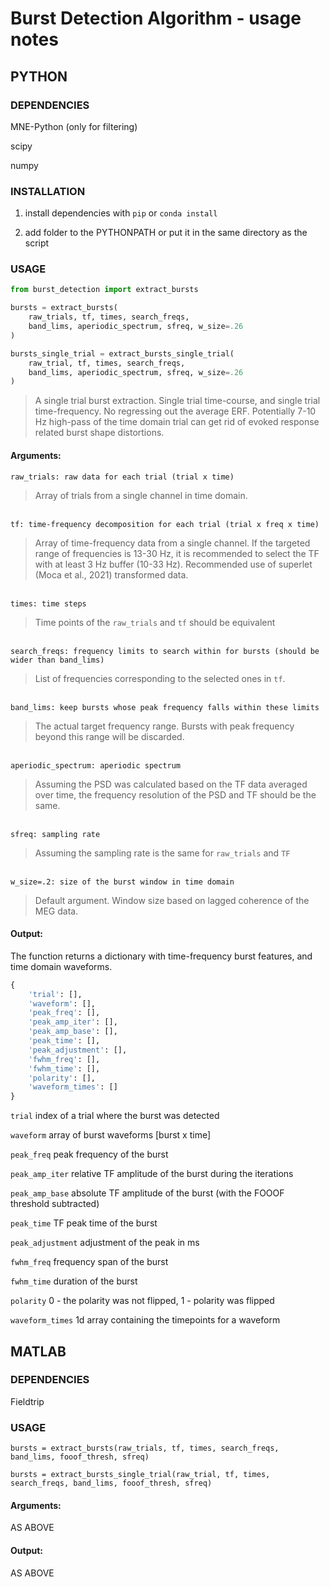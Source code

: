 # Burst Detection Algorithm - usage notes

## PYTHON

### DEPENDENCIES

MNE-Python (only for filtering)

scipy

numpy

### INSTALLATION

1. install dependencies with `pip` or `conda install`

2. add folder to the PYTHONPATH or put it in the same directory as the script


### USAGE

```python
from burst_detection import extract_bursts
```




```python
bursts = extract_bursts(
    raw_trials, tf, times, search_freqs, 
    band_lims, aperiodic_spectrum, sfreq, w_size=.26
)
```




```python
bursts_single_trial = extract_bursts_single_trial(
    raw_trial, tf, times, search_freqs, 
    band_lims, aperiodic_spectrum, sfreq, w_size=.26
)
```

>A single trial burst extraction. Single trial time-course, and single trial 
time-frequency. No regressing out the average ERF. Potentially 7-10 Hz high-pass 
of the time domain trial can get rid of evoked response related burst shape distortions.



#### Arguments:

`raw_trials: raw data for each trial (trial x time)`

>Array of trials from a single channel in time domain.


\
`tf: time-frequency decomposition for each trial (trial x freq x time)`

>Array of time-frequency data from a single channel. If the targeted range 
of frequencies is 13-30 Hz, it is recommended to select the TF with at least 3 
Hz buffer (10-33 Hz). Recommended use of superlet (Moca et al., 2021) 
transformed data.

\
`times: time steps`

>Time points of the `raw_trials` and `tf` should be equivalent


\
`search_freqs: frequency limits to search within for bursts (should be wider than band_lims)`

>List of frequencies corresponding to the selected ones in `tf`.


\
`band_lims: keep bursts whose peak frequency falls within these limits`

>The actual target frequency range. Bursts with peak frequency beyond this range
will be discarded.


\
`aperiodic_spectrum: aperiodic spectrum`

>Assuming the PSD was calculated based on the TF data averaged over time, the
frequency resolution of the PSD and TF should be the same. 


\
`sfreq: sampling rate`

>Assuming the sampling rate is the same for `raw_trials` and `TF`


\
`w_size=.2: size of the burst window in time domain`

>Default argument. Window size based on lagged coherence of the MEG data.



#### Output:

The function returns a dictionary with time-frequency burst features, and time 
domain waveforms. 

```python
{
    'trial': [],
    'waveform': [],
    'peak_freq': [],
    'peak_amp_iter': [],
    'peak_amp_base': [],
    'peak_time': [],
    'peak_adjustment': [],
    'fwhm_freq': [],
    'fwhm_time': [],
    'polarity': [],
    'waveform_times': []
}
```


`trial` index of a trial where the burst was detected

`waveform` array of burst waveforms [burst x time]

`peak_freq` peak frequency of the burst

`peak_amp_iter` relative TF amplitude of the burst during the iterations

`peak_amp_base` absolute TF amplitude of the burst (with the FOOOF threshold
 subtracted)

`peak_time` TF peak time of the burst

`peak_adjustment` adjustment of the peak in ms

`fwhm_freq` frequency span of the burst

`fwhm_time` duration of the burst

`polarity` 0 - the polarity was not flipped, 1 - polarity was flipped

`waveform_times` 1d array containing the timepoints for a waveform


## MATLAB

### DEPENDENCIES

Fieldtrip


### USAGE
```
bursts = extract_bursts(raw_trials, tf, times, search_freqs, band_lims, fooof_thresh, sfreq)
```

```
bursts = extract_bursts_single_trial(raw_trial, tf, times, search_freqs, band_lims, fooof_thresh, sfreq)
```

#### Arguments:

AS ABOVE

#### Output:

AS ABOVE
